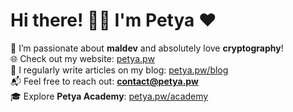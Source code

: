# Hi there! 👋✨ I'm **Petya** ❤️  

🔐 I’m passionate about **maldev** and absolutely love **cryptography**!  
🌐 Check out my website: [petya.pw](https://petya.pw/)  
📝 I regularly write articles on my blog: [petya.pw/blog](https://petya.pw/blog)  
📬 Feel free to reach out: **contact@petya.pw**  
🎓 Explore **Petya Academy**: [petya.pw/academy](https://petya.pw/academy)  
